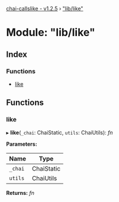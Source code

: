 [chai-callslike - v1.2.5](../README.md) › ["lib/like"](_lib_like_.md)

# Module: "lib/like"

## Index

### Functions

* [like](_lib_like_.md#like)

## Functions

###  like

▸ **like**(`_chai`: ChaiStatic, `utils`: ChaiUtils): *fn*

**Parameters:**

Name | Type |
------ | ------ |
`_chai` | ChaiStatic |
`utils` | ChaiUtils |

**Returns:** *fn*
